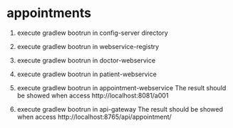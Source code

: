 # appointments


1. execute gradlew bootrun in config-server directory

2. execute gradlew bootrun in webservice-registry

3. execute gradlew bootrun in doctor-webservice

4. execute gradlew bootrun in patient-webservice

5. execute gradlew bootrun in appointment-webservice
   The result should be showed when access http://localhost:8081/a001
6. execute gradlew bootrun in api-gateway
   The result should be showed when access http://localhost:8765/api/appointment/



